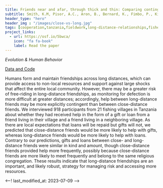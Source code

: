 ```yaml
---
title: Friends near and afar, through thick and thin: Comparing contingency of help between close- and long-distance friends in Tanzanian fishing villages
subtitle: Smith, K.M, Pisor, A.C., Aron, B., Bernard, K., Fimbo, P., Kimesera, R., Borgerhoff Mulder, M. (in press)
header_type: "hero"
header_img : "/images/close-vs-long.jpg"
tags: [cooperation,tanzania,fieldwork,long-distance-relationships,fisheries]
project_links:
  - url: https://osf.io/5bwca/
    icon: "fa fa-book"
    label: Read the paper
---
```

*Evolution & Human Behavior*

<i class="fa-solid fa-database"></i><a href="https://osf.io/8b9zk/?view_only=528fd2e60d6e4a2785d2a2b7e925b9b0" class="btn">Data and Code</a>

Humans form and maintain friendships across long distances, which can provide access to non-local resources and support against large shocks that affect the entire local community. However, there may be a greater risk of free-riding in long-distance friendships, as monitoring for defection is more difficult at greater distances; accordingly, help between long-distance friends may be more explicitly contingent than between close-distance friends. We interviewed 918 participants from 21 fishing villages in Tanzania about whether they had received help in the form of a gift or loan from a friend living in their village and a friend living in a neighboring village. As there are local expectations that loans will be repaid but gifts will not, we predicted that close-distance friends would be more likely to help with gifts, whereas long-distance friends would be more likely to help with loans. Contrary to our predictions, gifts and loans between close- and long-distance friends were similar in kind and amount, though close-distance friends provided help more frequently, possibly because close-distance friends are more likely to meet frequently and belong to the same religious congregation. These results indicate that long-distance friendships are an important, and likely robust, strategy for managing risk and accessing more resources.

<--! last_modified_at: 2023-07-09 -->
